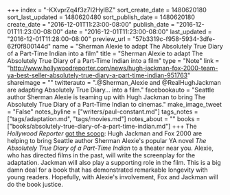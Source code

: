 +++
index = "-KXvprZq4f3z7I2HylBZ"
sort_create_date = 1480620180
sort_last_updated = 1480620480
sort_publish_date = 1480620180
create_date = "2016-12-01T11:23:00-08:00"
publish_date = "2016-12-01T11:23:00-08:00"
date = "2016-12-01T11:23:00-08:00"
last_updated = "2016-12-01T11:28:00-08:00"
preview_url = "57b3319c-f958-5934-3dfe-62f0f800144d"
name = "Sherman Alexie to adapt The Absolutely True Diary of a Part-Time Indian into a film"
title = "Sherman Alexie to adapt The Absolutely True Diary of a Part-Time Indian into a film"
type = "Note"
link = "http://www.hollywoodreporter.com/news/hugh-jackman-fox-2000-team-ya-best-seller-absolutely-true-diary-a-part-time-indian-951763"
shareimage = ""
twitterauto = ".@Sherman_Alexie and @RealHughJackman are adapting Absolutely True Diary... into a film."
facebookauto = "Seattle author Sherman Alexie is teaming up with Hugh Jackman to bring The Absolutely True Diary of a Part-Time Indian to cinemas."
make_image_tweet = "False"
notes_byline = ["writers/paul-constant.md"]
tags_notes = ["tags/adaptation.md", "tags/movies.md"]
notes_about = ""
books = ["books/absolutely-true-diary-of-a-part-time-indian.md"]
+++
The *Hollywood Reporter* [got the scoop](http://www.hollywoodreporter.com/news/hugh-jackman-fox-2000-team-ya-best-seller-absolutely-true-diary-a-part-time-indian-951763): Hugh Jackman and Fox 2000 are helping to bring Seattle author Sherman Alexie's popular YA novel *The Absolutely True Diary of a Part-Time Indian* to a theater near you. Alexie, who has directed films in the past, will write the screenplay for the adaptation. Jackman will also play a supporting role in the film. This is a big damn deal for a book that has demonstrated remarkable longevity with young readers. Hopefully, with Alexie's involvement, Fox and Jackman will do the book justice.